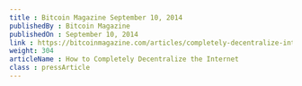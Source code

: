 ```yaml
---
title : Bitcoin Magazine September 10, 2014
publishedBy : Bitcoin Magazine
publishedOn : September 10, 2014
link : https://bitcoinmagazine.com/articles/completely-decentralize-internet-1410373821/
weight: 304
articleName : How to Completely Decentralize the Internet
class : pressArticle
---
```

